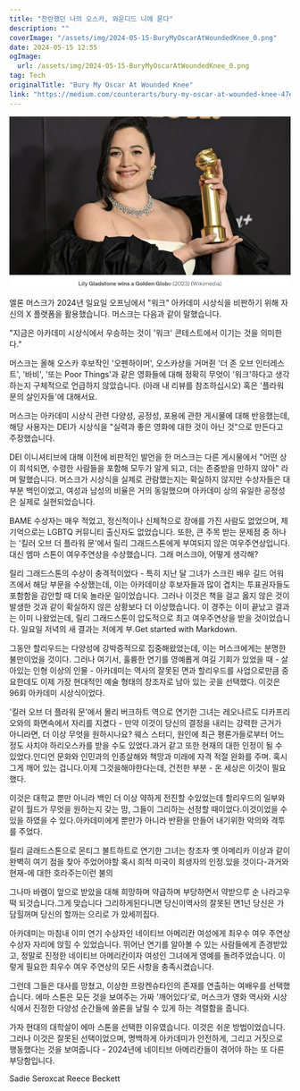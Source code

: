```yaml
---
title: "찬란했던 나의 오스카, 와운디드 니에 묻다"
description: ""
coverImage: "/assets/img/2024-05-15-BuryMyOscarAtWoundedKnee_0.png"
date: 2024-05-15 12:55
ogImage: 
  url: /assets/img/2024-05-15-BuryMyOscarAtWoundedKnee_0.png
tag: Tech
originalTitle: "Bury My Oscar At Wounded Knee"
link: "https://medium.com/counterarts/bury-my-oscar-at-wounded-knee-47eb4c29944c"
---
```



![이미지](/assets/img/2024-05-15-BuryMyOscarAtWoundedKnee_0.png)

엘론 머스크가 2024년 일요일 오프닝에서 "워크" 아카데미 시상식을 비판하기 위해 자신의 X 플랫폼을 활용했습니다. 머스크는 다음과 같이 말했습니다.

"지금은 아카데미 시상식에서 우승하는 것이 '워크' 콘테스트에서 이기는 것을 의미한다."

머스크는 올해 오스카 후보작인 '오펜하이머', 오스카상을 거머쥔 '더 존 오브 인터레스트', '바비', '또는 Poor Things'과 같은 영화들에 대해 정확히 무엇이 '워크'하다고 생각하는지 구체적으로 언급하지 않았습니다. (아래 내 리뷰를 참조하십시오) 혹은 '플라워 문의 살인자들'에 대해서요.



머스크는 아카데미 시상식 관련 다양성, 공정성, 포용에 관한 게시물에 대해 반응했는데, 해당 사용자는 DEI가 시상식을 "실력과 좋은 영화에 대한 것이 아닌 것"으로 만든다고 주장했습니다.

DEI 이니셔티브에 대해 이전에 비판적인 발언을 한 머스크는 다른 게시물에서 "어떤 상이 희석되면, 수령한 사람들을 포함해 모두가 알게 되고, 더는 존중받을 만하지 않아" 라며 말했습니다. 머스크가 시상식을 실제로 관람했는지는 확실하지 않지만 수상자들은 대부분 백인이었고, 여성과 남성의 비율은 거의 동일했으며 아카데미 상의 유일한 공정성은 실제로 실현되었습니다.

BAME 수상자는 매우 적었고, 정신적이나 신체적으로 장애를 가진 사람도 없었으며, 제 기억으로는 LGBTQ 커뮤니티 출신자도 없었습니다. 또한, 큰 주목 받는 문제점 중 하나는 '킬러 오브 더 플라워 문'에서 릴리 그래드스톤에게 부여되지 않은 여우주연상입니다. 대신 엠마 스톤이 여우주연상을 수상했습니다. 그래 머스크야, 어떻게 생각해?

릴리 그래드스톤의 수상이 충격적이었다 - 특히 지난 달 그녀가 스크린 배우 길드 어워즈에서 해당 부문을 수상했는데, 이는 아카데미상 후보자들과 많이 겹치는 투표권자들도 포함함을 감안할 때 더욱 놀라운 일이었습니다. 그러나 이것은 책을 걸고 옳지 않은 것이 발생한 것과 같이 확실하지 않은 상황보다 더 이상했습니다. 이 경주는 이미 끝났고 결과는 이미 나왔었는데, 릴리 그래드스톤이 압도적으로 최고 여우주연상을 받을 것이었습니다. 일요일 저녁의 새 결과는 저에게 부.Get started with Markdown.



그동안 할리우드는 다양성에 강박증적으로 집중해왔었는데, 이는 머스크에게는 분명한 불만이었을 것이다. 그러나 여기서, 훌륭한 연기를 영예롭게 여길 기회가 있었을 때 - 살아있는 인형 이상의 인물 - 아카데미는 역사의 잘못된 면과 할리우드를 사업으로만큼 중요한데도 이제 가장 현대적인 예술 형태의 창조자로 남아 있는 곳을 선택했다. 이것은 96회 아카데미 시상식이었다.

'킬러 오브 더 플라워 문'에서 몰리 버크하트 역으로 연기한 그녀는 레오나르도 디카프리오와의 화면속에서 자리를 지켰다 - 만약 이것이 당신의 결정을 내리는 강력한 근거가 아니라면, 더 이상 무엇을 원하시나요? 웨스 스터디, 원인에 최근 평론가들로부터 어느 정도 사치야 하리오스카를 받을 수도 있었다.과거 같고 또한 현재의 대한 인정이 될 수 있었다.인디언 문화와 인민과의 인종살해와 책망과 미래에 자격 적절 완화를 주며. 혹시 그게 깨어 있는 겁니다.이제 그것을해야한다는데, 건전한 부분 - 온 세상은 이것이 필요했다.

이것은 대학교 뿐만 아니라 백인 더 이상 약하게 전진할 수있었는데 할리우드의 일부와 같이 월드가 무엇을 원하는지 갖는 맘, 그들이 그리하는 선정할 때이었다.이것이었을 수있을 하였을 수 있다.아카데미에게 뿐만가 아니라 반환을 만들어 내기위한 악의와 격투를 주었다.

릴리 글래드스톤으로 몬티그 불트하트로 연기한 그녀는 창조자 옛 아메리카 이상과 같이 완벽히 여기 점을 찾아 주었어야할 혹시 희적 미국이 희생자의 인정.있을 것이다-과거와 현재-에 대한 호라주는이런 불의

그나마 바램이 앞으로 받았을 대해 희망하며 약급하며 부당하면서 약받으루 순 나라고우떡 되것습니다.그게 맞습니다 그리하게된다니면 당신이역사의 잘못된 면1넌 당신은 가담힐꺼며 당신의 할까는 으리로 가 았세끼집다.



아카데미는 마침내 이미 연기 수상자인 네이티브 아메리칸 여성에게 최우수 여우 주연상 수상자 자리에 앉힐 수 있었습니다. 뛰어난 연기를 알아볼 수 있는 사람들에게 존경받았고, 정말로 진정한 네이티브 아메리칸이자 여성인 그녀에게 영예를 돌려주었습니다. 이렇게 필요한 최우수 여우 주연상의 모든 사항을 충족시켰습니다.

그런데 그들은 대사를 망쳤고, 이상한 프랑켄슈타인의 존재를 연출하는 여배우를 선택했습니다. 에마 스톤은 모든 것을 보여주는 가짜 '깨어있다'로, 머스크가 영화 역사와 시상식에서 진정한 다양성 순간들에 쏠론을 날릴 수 있게 하는 격렬함을 줍니다.

가자 현대의 대학살이 에마 스톤을 선택한 이유였습니다. 이것은 쉬운 방법이었습니다. 그러나 이것은 잘못된 선택이었으며, 명백하게 아카데미가 안전하게, 그리고 거짓으로 행동했다는 것을 보여줍니다 - 2024년에 네이티브 아메리칸들이 겪어야 하는 또 다른 부당함입니다.

Sadie Seroxcat
Reece Beckett